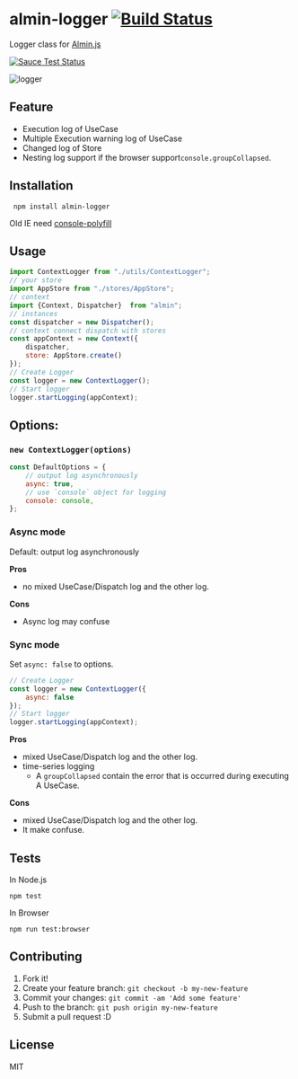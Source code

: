 # almin-logger [![Build Status](https://travis-ci.org/almin/almin-logger.svg?branch=master)](https://travis-ci.org/almin/almin-logger)

Logger class for [Almin.js](https://github.com/azu/almin "Almin.js")

[![Sauce Test Status](https://saucelabs.com/browser-matrix/almin-logger.svg)](https://saucelabs.com/u/almin-logger)

![logger](https://monosnap.com/file/hrgv2Vo1Uec5o4RXBD5APMn8FCKEIC.png)


## Feature

- Execution log of UseCase
- Multiple Execution warning log of UseCase
- Changed log of Store
- Nesting log support if the browser support`console.groupCollapsed`.

## Installation

     npm install almin-logger

Old IE need [console-polyfill](https://github.com/paulmillr/console-polyfill "console-polyfill")

## Usage

```js
import ContextLogger from "./utils/ContextLogger";
// your store
import AppStore from "./stores/AppStore";
// context
import {Context, Dispatcher}  from "almin";
// instances
const dispatcher = new Dispatcher();
// context connect dispatch with stores
const appContext = new Context({
    dispatcher,
    store: AppStore.create()
});
// Create Logger
const logger = new ContextLogger();
// Start logger
logger.startLogging(appContext);
```

## Options:

### `new ContextLogger(options)`

```js
const DefaultOptions = {
    // output log asynchronously
    async: true,
    // use `console` object for logging
    console: console,
};
```

### Async mode

Default: output log asynchronously

**Pros**

- no mixed UseCase/Dispatch log and the other log.

**Cons**

- Async log may confuse

### Sync mode

Set `async: false` to options.

```js
// Create Logger
const logger = new ContextLogger({
    async: false
});
// Start logger
logger.startLogging(appContext);
```

**Pros**

- mixed UseCase/Dispatch log and the other log.
- time-series logging
    - A `groupCollapsed` contain the error that is occurred during executing A UseCase. 

**Cons**

- mixed UseCase/Dispatch log and the other log.
- It make confuse.

## Tests

In Node.js

    npm test

In Browser

    npm run test:browser

## Contributing

1. Fork it!
2. Create your feature branch: `git checkout -b my-new-feature`
3. Commit your changes: `git commit -am 'Add some feature'`
4. Push to the branch: `git push origin my-new-feature`
5. Submit a pull request :D

## License

MIT
